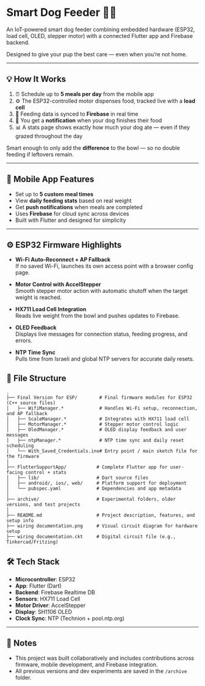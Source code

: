 # Smart Dog Feeder 🐶📲

An IoT-powered smart dog feeder combining embedded hardware (ESP32, load cell, OLED, stepper motor) with a connected Flutter app and Firebase backend.

Designed to give your pup the best care — even when you’re not home.

---

## 💡 How It Works

1. ⏰ Schedule up to **5 meals per day** from the mobile app  
2. ⚙️ The ESP32-controlled motor dispenses food, tracked live with a **load cell**  
3. 📡 Feeding data is synced to **Firebase** in real time  
4. 📲 You get a **notification** when your dog finishes their food  
5. 📊 A stats page shows exactly how much your dog ate — even if they grazed throughout the day  

Smart enough to only add the **difference** to the bowl — so no double feeding if leftovers remain.

---

## 📱 Mobile App Features

- Set up to **5 custom meal times**
- View **daily feeding stats** based on real weight
- Get **push notifications** when meals are completed
- Uses **Firebase** for cloud sync across devices
- Built with Flutter and designed for simplicity

---

## ⚙️ ESP32 Firmware Highlights

- **Wi-Fi Auto-Reconnect + AP Fallback**  
  If no saved Wi-Fi, launches its own access point with a browser config page.

- **Motor Control with AccelStepper**  
  Smooth stepper motor action with automatic shutoff when the target weight is reached.

- **HX711 Load Cell Integration**  
  Reads live weight from the bowl and pushes updates to Firebase.

- **OLED Feedback**  
  Displays live messages for connection status, feeding progress, and errors.

- **NTP Time Sync**  
  Pulls time from Israeli and global NTP servers for accurate daily resets.

## 📂 File Structure

```
.
├── Final Version for ESP/        # Final firmware modules for ESP32 (C++ source files)
│   ├── WifiManager.*             # Handles Wi-Fi setup, reconnection, and AP fallback
│   ├── ScaleManager.*            # Integrates with HX711 load cell
│   ├── MotorManager.*            # Stepper motor control logic
│   ├── OledManager.*             # OLED display feedback and user messages
│   ├── ntpManager.*              # NTP time sync and daily reset scheduling
│   └── With_Saved_Credentials.ino# Entry point / main sketch file for the firmware
│
├── FlutterSupportApp/           # Complete Flutter app for user-facing control + stats
│   ├── lib/                     # Dart source files
│   ├── android/, ios/, web/     # Platform support for deployment
│   └── pubspec.yaml             # Dependencies and app metadata
│
├── archive/                     # Experimental folders, older versions, and test projects
│
├── README.md                    # Project description, features, and setup info
├── wiring documentation.png     # Visual circuit diagram for hardware setup
├── wiring documentation.ckt     # Digital circuit file (e.g., Tinkercad/Fritzing)
```


## 🛠 Tech Stack

- **Microcontroller**: ESP32
- **App**: Flutter (Dart)
- **Backend**: Firebase Realtime DB
- **Sensors**: HX711 Load Cell
- **Motor Driver**: AccelStepper
- **Display**: SH1106 OLED
- **Clock Sync**: NTP (Technion + pool.ntp.org)

---

## 📎 Notes

- This project was built collaboratively and includes contributions across firmware, mobile development, and Firebase integration.
- All previous versions and dev experiments are saved in the `/archive` folder.
